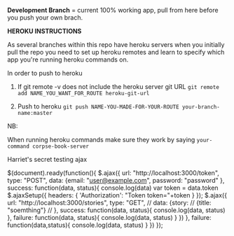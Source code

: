 **Development Branch** = current 100% working app, pull from here before you push your own brach.

**HEROKU INSTRUCTIONS**

As several branches within this repo have heroku servers when you initially pull the repo you need to set up heroku remotes and learn to specify which app you're running heroku commands on.

In order to push to heroku
1) If git remote -v does not include the heroku server git URL
  ```git remote add NAME_YOU_WANT_FOR_ROUTE heroku-git-url```

2) Push to heroku
  ```git push NAME-YOU-MADE-FOR-YOUR-ROUTE your-branch-name:master```

NB:

When running heroku commands make sure they work by saying
 ```your-command corpse-book-server```


Harriet's secret testing ajax

 $(document).ready(function(){
   $.ajax({
     url: "http://localhost:3000/token",
     type: "POST",
     data: {email: "user@example.com",
             password: "password"
           },
     success: function(data, status){
       console.log(data)
       var token = data.token
       $.ajaxSetup({
           headers: { 'Authorization': "Token token="+token }
       });
       $.ajax({
         url: "http://localhost:3000/stories",
         type: "GET",
         // data: {story:
         //         {title: "soemthing"}
         //       },
         success: function(data, status){
           console.log(data, status)
         },
         failure: function(data, status){
           console.log(data, status)
         }
       })
     },
     failure: function(data,status){
       console.log(data, status)
     }
   })
 });
